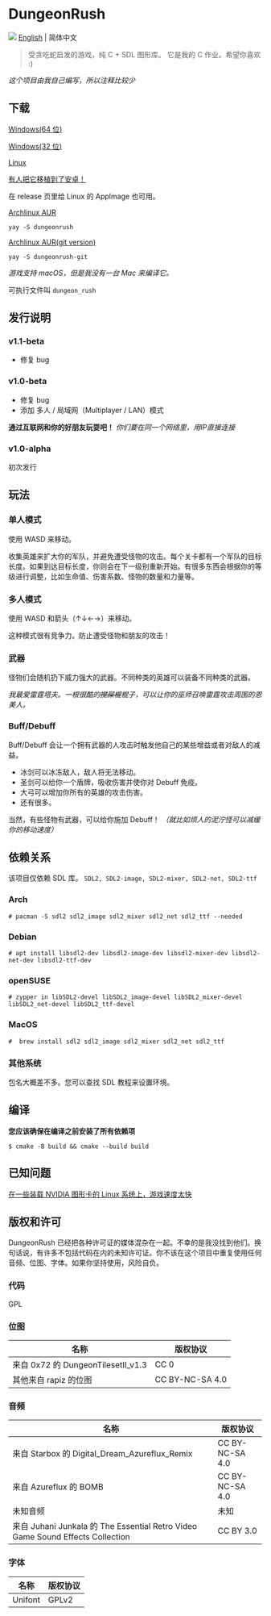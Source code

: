 # DungeonRush
![](screenshot.gif)
[English](README.md) | 简体中文
> 受贪吃蛇启发的游戏，纯 C + SDL 图形库。
> 它是我的 C 作业。希望你喜欢 :)

*这个项目由我自己编写，所以注释比较少*

## 下载
[Windows(64 位)](https://github.com/Rapiz1/DungeonRush/releases/download/v1.1-beta/DungeonRush-v1.1-beta-Windows-x86_64.zip)

[Windows(32 位)](https://github.com/Rapiz1/DungeonRush/releases/download/v1.1-beta/DungeonRush-v1.1-beta-Windows-i686.zip)

[Linux](https://github.com/Rapiz1/DungeonRush/releases/download/v1.1-beta/DungeonRush-v1.1-beta-linux.zip)

[有人把它移植到了安卓！](https://github.com/imrunning/DungeonRush_Android)

在 release 页里给 Linux 的 AppImage 也可用。

[Archlinux AUR](https://aur.archlinux.org/packages/dungeonrush/)

```yay -S dungeonrush```

[Archlinux AUR(git version)](https://aur.archlinux.org/packages/dungeonrush-git/)

```yay -S dungeonrush-git```

*游戏支持 macOS，但是我没有一台 Mac 来编译它。*

可执行文件叫 `dungeon_rush`

## 发行说明

### v1.1-beta
- 修复 bug

### v1.0-beta
- 修复 bug
- 添加 多人 / 局域网（Multiplayer / LAN）模式

**通过互联网和你的好朋友玩耍吧！**
*你们要在同一个网络里，用IP直接连接*

### v1.0-alpha

初次发行

## 玩法

### 单人模式

使用 WASD 来移动。

收集英雄来扩大你的军队，并避免遭受怪物的攻击。每个关卡都有一个军队的目标长度。如果到达目标长度，你则会在下一级别重新开始。有很多东西会根据你的等级进行调整，比如生命值、伤害系数、怪物的数量和力量等。

### 多人模式
使用 WASD 和箭头（↑↓←→）来移动。

这种模式很有竞争力。防止遭受怪物和朋友的攻击！

### 武器

怪物们会随机扔下威力强大的武器。不同种类的英雄可以装备不同种类的武器。

*我最爱雷霆塔夫。一根很酷的~~搅屎棍~~棍子，可以让你的巫师召唤雷霆攻击周围的恩美人。*

### Buff/Debuff

Buff/Debuff 会让一个拥有武器的人攻击时触发他自己的某些增益或者对敌人的减益。

- 冰剑可以冰冻敌人，敌人将无法移动。
- 圣剑可以给你一个盾牌，吸收伤害并使你对 Debuff 免疫。
- 大弓可以增加你所有的英雄的攻击伤害。
- 还有很多。

当然，有些怪物有武器，可以给你施加 Debuff！ *（就比如烦人的泥泞怪可以减缓你的移动速度）*

## 依赖关系
该项目仅依赖 SDL 库。
`SDL2, SDL2-image, SDL2-mixer, SDL2-net, SDL2-ttf`
### Arch
```
# pacman -S sdl2 sdl2_image sdl2_mixer sdl2_net sdl2_ttf --needed
```
### Debian

```
# apt install libsdl2-dev libsdl2-image-dev libsdl2-mixer-dev libsdl2-net-dev libsdl2-ttf-dev
```

### openSUSE

```
# zypper in libSDL2-devel libSDL2_image-devel libSDL2_mixer-devel libSDL2_net-devel libSDL2_ttf-devel
```

### MacOS

```
#  brew install sdl2 sdl2_image sdl2_mixer sdl2_net sdl2_ttf
```

### 其他系统

包名大概差不多。您可以查找 SDL 教程来设置环境。
## 编译
**您应该确保在编译之前安装了所有依赖项**
```
$ cmake -B build && cmake --build build
```
## 已知问题
[在一些装载 NVIDIA 图形卡的 Linux 系统上，游戏速度太快](https://github.com/Rapiz1/DungeonRush/issues/4)
## 版权和许可
DungeonRush 已经把各种许可证的媒体混杂在一起。不幸的是我没找到他们。换句话说，有许多不包括代码在内的未知许可证。你不该在这个项目中重复使用任何音频、位图、字体。如果你坚持使用，风险自负。
### 代码
GPL
### 位图
|名称|版权协议|
|----|--------|
|来自 0x72 的 DungeonTilesetII_v1.3|CC 0|
|其他来自 rapiz 的位图|CC BY-NC-SA 4.0|
### 音频
|名称|版权协议|
|----|--------|
|来自 Starbox 的 Digital_Dream_Azureflux_Remix|CC BY-NC-SA 4.0|
|来自 Azureflux 的 BOMB|CC BY-NC-SA 4.0|
|未知音频|未知|
|来自 Juhani Junkala 的 The Essential Retro Video Game Sound Effects Collection|CC BY 3.0|
### 字体
|名称|版权协议|
|----|--------|
|Unifont|GPLv2|